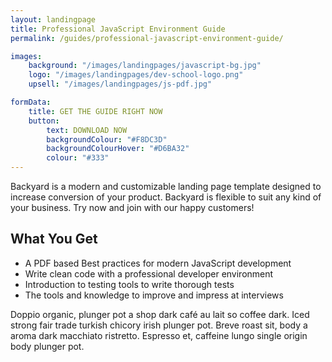 ```yaml
---
layout: landingpage
title: Professional JavaScript Environment Guide
permalink: /guides/professional-javascript-environment-guide/

images:
    background: "/images/landingpages/javascript-bg.jpg"
    logo: "/images/landingpages/dev-school-logo.png"
    upsell: "/images/landingpages/js-pdf.jpg"

formData:
    title: GET THE GUIDE RIGHT NOW
    button:
        text: DOWNLOAD NOW
        backgroundColour: "#F8DC3D"
        backgroundColourHover: "#D6BA32"
        colour: "#333"
---
```


Backyard is a modern and customizable landing page template designed to increase conversion of your product. Backyard is flexible to suit any kind of your business. Try now and join with our happy customers!

## What You Get

* A PDF based Best practices for modern JavaScript development
* Write clean code with a professional developer environment
* Introduction to testing tools to write thorough tests
* The tools and knowledge to improve and impress at interviews

Doppio organic, plunger pot a shop dark café au lait so coffee dark. Iced strong fair trade turkish chicory irish plunger pot. Breve roast sit, body a aroma dark macchiato ristretto. Espresso et, caffeine lungo single origin body plunger pot.
